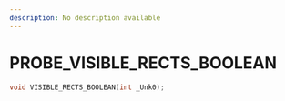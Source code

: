 ```yaml
---
description: No description available 
---
```


# PROBE\_VISIBLE_RECTS_BOOLEAN

```cpp
void VISIBLE_RECTS_BOOLEAN(int _Unk0);
```